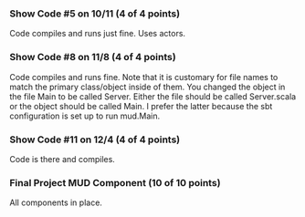 ### Show Code #5 on 10/11 (4 of 4 points)

Code compiles and runs just fine. Uses actors.

### Show Code #8 on 11/8 (4 of 4 points)

Code compiles and runs fine. Note that it is customary for file names to match the primary class/object inside of
them. You changed the object in the file Main to be called Server. Either the file should be called Server.scala or the
object should be called Main. I prefer the latter because the sbt configuration is set up to run mud.Main.

### Show Code #11 on 12/4 (4 of 4 points)

Code is there and compiles.

### Final Project MUD Component (10 of 10 points)

All components in place.
